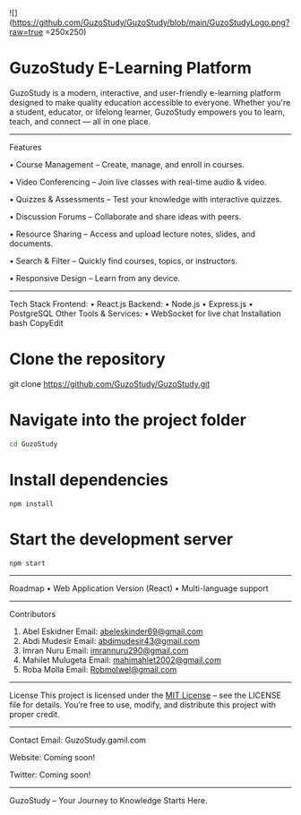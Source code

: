 ![](https://github.com/GuzoStudy/GuzoStudy/blob/main/GuzoStudyLogo.png?raw=true =250x250)
# GuzoStudy E-Learning Platform
GuzoStudy is a modern, interactive, and user-friendly e-learning platform designed to make quality education accessible to everyone. Whether you're a student, educator, or lifelong learner, GuzoStudy empowers you to learn, teach, and connect — all in one place.
________________________________________
 Features
 
•	 Course Management – Create, manage, and enroll in courses.

•	 Video Conferencing – Join live classes with real-time audio & video.

•	 Quizzes & Assessments – Test your knowledge with interactive quizzes.

•	 Discussion Forums – Collaborate and share ideas with peers.

•	 Resource Sharing – Access and upload lecture notes, slides, and documents.

•	 Search & Filter – Quickly find courses, topics, or instructors.

•	 Responsive Design – Learn from any device.
________________________________________
 Tech Stack
Frontend:
•	React.js
Backend:
•	Node.js
•	Express.js
•	PostgreSQL
Other Tools & Services:
•	WebSocket for live chat
 Installation
bash
CopyEdit
# Clone the repository
git clone https://github.com/GuzoStudy/GuzoStudy.git

# Navigate into the project folder
```bash
cd GuzoStudy
```

# Install dependencies
```
npm install
```

# Start the development server
```
npm start
```
________________________________________
Roadmap
•	Web Application Version (React)
•	Multi-language support

________________________________________
Contributors
1.	Abel Eskidner Email: abeleskinder69@gmail.com
2.	Abdi Mudesir Email: abdimudesir43@gmail.com 
3.	Imran Nuru Email: imrannuru290@gmail.com
4.	Mahilet Mulugeta Email: mahimahlet2002@gmail.com
5.	Roba Molla Email: Robmolwel@gmail.com
________________________________________
 License
This project is licensed under the [MIT License](LICENSE) – see the LICENSE file for details.
You’re free to use, modify, and distribute this project with proper credit.
________________________________________

 Contact 
 Email: GuzoStudy.gamil.com
 
 Website: Coming soon!
 
 Twitter: Coming soon!
________________________________________
GuzoStudy – Your Journey to Knowledge Starts Here. 

